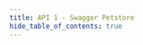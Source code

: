 ```yaml
---
title: API 1 - Swagger Petstore
hide_table_of_contents: true
---
```


<!-- import ApiDocMdx from '@theme/ApiDocMdx';

<ApiDocMdx id="petstore" /> -->